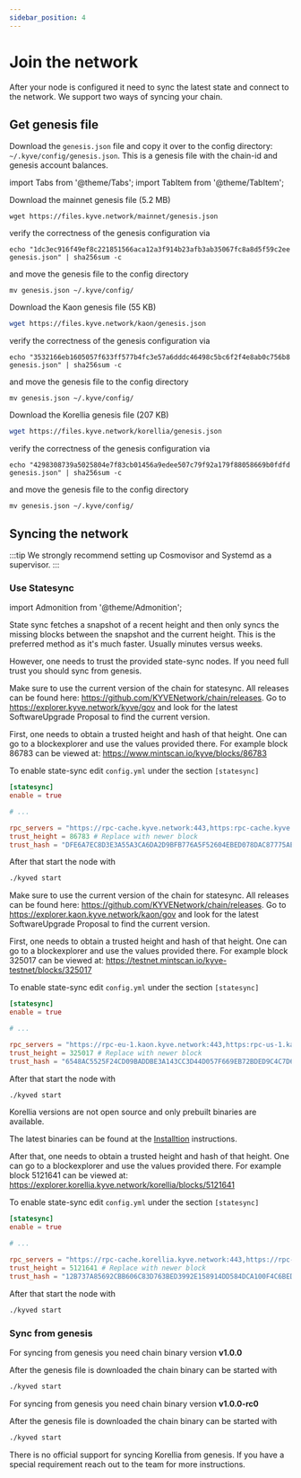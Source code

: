 ```yaml
---
sidebar_position: 4
---
```


# Join the network

After your node is configured it need to sync the latest state and connect to the network.
We support two ways of syncing your chain.

## Get genesis file

Download the `genesis.json` file and copy it over to the config directory: `~/.kyve/config/genesis.json`. This is a genesis file with the chain-id and genesis account balances.

import Tabs from '@theme/Tabs';
import TabItem from '@theme/TabItem';

<Tabs groupId="network">
  <TabItem value="kyve" label="Mainnet">

Download the mainnet genesis file (5.2 MB)
```shell
wget https://files.kyve.network/mainnet/genesis.json
```

verify the correctness of the genesis configuration via

```shell
echo "1dc3ec916f49ef8c221851566aca12a3f914b23afb3ab35067fc8a8d5f59c2ee  genesis.json" | sha256sum -c
```

and move the genesis file to the config directory
```shell
mv genesis.json ~/.kyve/config/
```

  </TabItem>
  <TabItem value="kaon" label="Kaon">

Download the Kaon genesis file (55 KB)

```bash
wget https://files.kyve.network/kaon/genesis.json
```

verify the correctness of the genesis configuration via

```shell
echo "3532166eb1605057f633ff577b4fc3e57a6dddc46498c5bc6f2f4e8ab0c756b8  genesis.json" | sha256sum -c
```

and move the genesis file to the config directory
```shell
mv genesis.json ~/.kyve/config/
```

  </TabItem>
  <TabItem value="korellia" label="Korellia">

Download the Korellia genesis file (207 KB)

```bash
wget https://files.kyve.network/korellia/genesis.json
```

verify the correctness of the genesis configuration via

```shell
echo "4298308739a5025804e7f83cb01456a9edee507c79f92a179f88058669b0fdfd  genesis.json" | sha256sum -c
```

and move the genesis file to the config directory
```shell
mv genesis.json ~/.kyve/config/
```

  </TabItem>
</Tabs>

## Syncing the network

:::tip
We strongly recommend setting up Cosmovisor and Systemd as a supervisor.
:::

### Use Statesync

import Admonition from '@theme/Admonition';

State sync fetches a snapshot of a recent height and then only syncs the missing blocks
between the snapshot and the current height.
This is the preferred method as it's much faster. Usually minutes versus weeks.

However, one needs to trust the provided state-sync nodes. If you need full
trust you should sync from genesis.

<Tabs groupId="network">
  <TabItem value="kyve" label="Mainnet">

<Admonition type="info">
        <p>Make sure to use the current version of the chain for statesync. All releases can be found here: <a href="https://github.com/KYVENetwork/chain/releases">https://github.com/KYVENetwork/chain/releases</a>.
Go to <a href="https://explorer.kyve.network/kyve/gov">https://explorer.kyve.network/kyve/gov</a> and look for the latest SoftwareUpgrade Proposal to find the current version.</p>
</Admonition>

First, one needs to obtain a trusted height and hash of that height.
One can go to a blockexplorer and use the values provided there. For example block 86783 can be viewed at: <a href="https://www.mintscan.io/kyve/blocks/86783">
https://www.mintscan.io/kyve/blocks/86783 </a>

To enable state-sync edit <code>config.yml</code> under the section <code>[statesync]</code>

```toml
[statesync]
enable = true

# ...

rpc_servers = "https://rpc-cache.kyve.network:443,https:rpc-cache.kyve.network:443"
trust_height = 86783 # Replace with newer block
trust_hash = "DFE6A7EC8D3E3A55A3CA6DA2D9BFB776A5F52604EBED078DAC87775AEA5C3D75" # Replace with newer hash
```

After that start the node with

```bash
./kyved start
```

  </TabItem>
  <TabItem value="kaon" label="Kaon">

<Admonition type="info">
        <p>Make sure to use the current version of the chain for statesync. All releases can be found here: <a href="https://github.com/KYVENetwork/chain/releases">https://github.com/KYVENetwork/chain/releases</a>.
Go to <a href="https://explorer.kaon.kyve.network/kaon/gov">https://explorer.kaon.kyve.network/kaon/gov</a> and look for the latest SoftwareUpgrade Proposal to find the current version.</p>
</Admonition>

First, one needs to obtain a trusted height and hash of that height.
One can go to a blockexplorer and use the values provided there. For example block 325017 can be viewed at: <a href="https://testnet.mintscan.io/kyve-testnet/blocks/328549">
https://testnet.mintscan.io/kyve-testnet/blocks/325017 </a>

To enable state-sync edit <code>config.yml</code> under the section <code>[statesync]</code>

```toml
[statesync]
enable = true

# ...

rpc_servers = "https://rpc-eu-1.kaon.kyve.network:443,https:rpc-us-1.kaon.kyve.network:443"
trust_height = 325017 # Replace with newer block
trust_hash = "6548AC5525F24CD09BADDBE3A143CC3D44D057F669EB72BDED9C4C7D62E85FDC" # Replace with newer hash
```

After that start the node with

```bash
./kyved start
```

  </TabItem>
  <TabItem value="korellia" label="Korellia">

<Admonition type="info">
        <p>Korellia versions are not open source and only prebuilt binaries are available.</p>
</Admonition>

The latest binaries can be found at the [Installtion](installation) instructions.


After that, one needs to obtain a trusted height and hash of that height.
One can go to a blockexplorer and use the values provided there. For example block 5121641 can be viewed at: <a href="https://explorer.korellia.kyve.network/korellia/blocks/5121641">
https://explorer.korellia.kyve.network/korellia/blocks/5121641 </a>

To enable state-sync edit <code>config.yml</code> under the section <code>[statesync]</code>

```toml
[statesync]
enable = true

# ...

rpc_servers = "https://rpc-cache.korellia.kyve.network:443,https://rpc-cache.korellia.kyve.network:443"
trust_height = 5121641 # Replace with newer block
trust_hash = "12B737A85692CBB606C83D763BED3992E158914DD584DCA100F4C6BEDFB9846D" # Replace with newer hash
```

After that start the node with

```bash
./kyved start
```

  </TabItem>
</Tabs>

### Sync from genesis

<Tabs groupId="network">
  <TabItem value="kyve" label="Mainnet">

<Admonition type="info">
        <p>For syncing from genesis you need chain binary version <b>v1.0.0</b></p>
</Admonition>

After the genesis file is downloaded the chain binary can be started with

```bash
./kyved start
```

  </TabItem>
  <TabItem value="kaon" label="Kaon">

<Admonition type="info">
        <p>For syncing from genesis you need chain binary version <b>v1.0.0-rc0</b></p>
</Admonition>

After the genesis file is downloaded the chain binary can be started with

```bash
./kyved start
```

  </TabItem>
  <TabItem value="korellia" label="Korellia">
    There is no official support for syncing Korellia from genesis.
    If you have a special requirement reach out to the team for more instructions. 
  </TabItem>
</Tabs>
